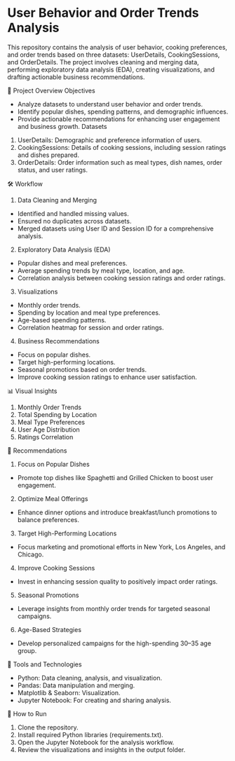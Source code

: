 # User Behavior and Order Trends Analysis
This repository contains the analysis of user behavior, cooking preferences, and order trends based on three datasets: UserDetails, CookingSessions, and OrderDetails. The project involves cleaning and merging data, performing exploratory data analysis (EDA), creating visualizations, and drafting actionable business recommendations.

📂 Project Overview
Objectives
  + Analyze datasets to understand user behavior and order trends.
  + Identify popular dishes, spending patterns, and demographic influences.
  + Provide actionable recommendations for enhancing user engagement and business growth.
Datasets
  1. UserDetails: Demographic and preference information of users.
  2. CookingSessions: Details of cooking sessions, including session ratings and dishes prepared.
  3. OrderDetails: Order information such as meal types, dish names, order status, and user ratings.

🛠️ Workflow
1. Data Cleaning and Merging
  + Identified and handled missing values.
  + Ensured no duplicates across datasets.
  + Merged datasets using User ID and Session ID for a comprehensive analysis.
2. Exploratory Data Analysis (EDA)
  + Popular dishes and meal preferences.
  + Average spending trends by meal type, location, and age.
  + Correlation analysis between cooking session ratings and order ratings.
3. Visualizations
  + Monthly order trends.
  + Spending by location and meal type preferences.
  + Age-based spending patterns.
  + Correlation heatmap for session and order ratings.
4. Business Recommendations
  + Focus on popular dishes.
  + Target high-performing locations.
  + Seasonal promotions based on order trends.
  + Improve cooking session ratings to enhance user satisfaction.

📊 Visual Insights
1. Monthly Order Trends
2. Total Spending by Location
3. Meal Type Preferences
4. User Age Distribution
5. Ratings Correlation

📑 Recommendations
1. Focus on Popular Dishes
  - Promote top dishes like Spaghetti and Grilled Chicken to boost user engagement.
2. Optimize Meal Offerings
  - Enhance dinner options and introduce breakfast/lunch promotions to balance preferences.
3. Target High-Performing Locations
  - Focus marketing and promotional efforts in New York, Los Angeles, and Chicago.
4. Improve Cooking Sessions
  - Invest in enhancing session quality to positively impact order ratings.
5. Seasonal Promotions
  - Leverage insights from monthly order trends for targeted seasonal campaigns.
6. Age-Based Strategies
  - Develop personalized campaigns for the high-spending 30–35 age group.

🧰 Tools and Technologies
- Python: Data cleaning, analysis, and visualization.
- Pandas: Data manipulation and merging.
- Matplotlib & Seaborn: Visualization.
- Jupyter Notebook: For creating and sharing analysis.

🚀 How to Run
1. Clone the repository.
2. Install required Python libraries (requirements.txt).
3. Open the Jupyter Notebook for the analysis workflow.
4. Review the visualizations and insights in the output folder.
